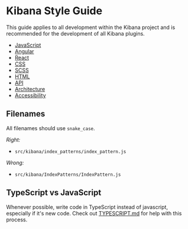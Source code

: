 # Kibana Style Guide

This guide applies to all development within the Kibana project and is
recommended for the development of all Kibana plugins.

- [JavaScript](style_guides/js_style_guide.md)
- [Angular](style_guides/angular_style_guide.md)
- [React](style_guides/react_style_guide.md)
- [CSS](style_guides/css_style_guide.md)
- [SCSS](style_guides/scss_style_guide.md)
- [HTML](style_guides/html_style_guide.md)
- [API](style_guides/api_style_guide.md)
- [Architecture](style_guides/architecture_style_guide.md)
- [Accessibility](style_guides/accessibility_guide.md)

## Filenames

All filenames should use `snake_case`.

*Right:*
  - `src/kibana/index_patterns/index_pattern.js`

*Wrong:*
  - `src/kibana/IndexPatterns/IndexPattern.js`

## TypeScript vs JavaScript

Whenever possible, write code in TypeScript instead of javascript, especially if it's new code.  Check out [TYPESCRIPT.md](TYPESCRIPT.md) for help with this process.